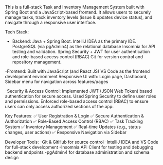 This is a full-stack Task and Inventory Management System built with Spring Boot and a JavaScript-based frontend. 
It allows users to securely manage tasks, track inventory levels (issue & updates device status), and navigate through a responsive user interface.

Tech Stack:
- Backend: Java + Spring Boot. IntelliJ IDEA as the primary IDE. PostgreSQL (via pgAdmin4) as the relational database
Insomnia for API testing and validation. Spring Security + JWT for user authentication and role-based access control (RBAC)
Git for version control and repository management.

-Frontend: Built with JavaScript (and React JS)
VS Code as the frontend development environment
Responsive UI with: Login page, Dashboard, Sidebar menu for navigation across features/pages

-Security & Access Control: Implemented JWT (JSON Web Token) based authentication for secure access.
Used Spring Security to define user roles and permissions.
Enforced role-based access control (RBAC) to ensure users can only access authorized sections of the app.

Key Features:
✅ User Registration & Login
✅ Secure Authentication & Authorization
✅ Role-Based Access Control (RBAC)
✅ Task Tracking System
✅ Inventory Management
✅ Real-time Updates (e.g., status changes, user actions)
✅ Responsive Navigation via Sidebar

Developer Tools:
-Git & GitHub for source control
-IntelliJ IDEA and VS Code for full-stack development
-Insomnia API Client for testing and debugging backend endpoints
-pgAdmin4 for database administration and schema design

